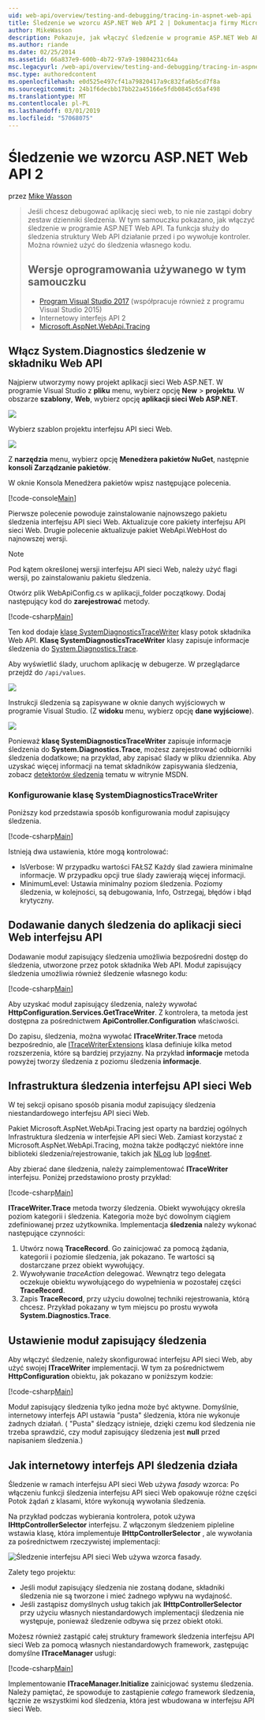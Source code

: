 ```yaml
---
uid: web-api/overview/testing-and-debugging/tracing-in-aspnet-web-api
title: Śledzenie we wzorcu ASP.NET Web API 2 | Dokumentacja firmy Microsoft
author: MikeWasson
description: Pokazuje, jak włączyć śledzenie w programie ASP.NET Web API.
ms.author: riande
ms.date: 02/25/2014
ms.assetid: 66a837e9-600b-4b72-97a9-19804231c64a
msc.legacyurl: /web-api/overview/testing-and-debugging/tracing-in-aspnet-web-api
msc.type: authoredcontent
ms.openlocfilehash: e0d525e497cf41a79820417a9c832fa6b5cd7f8a
ms.sourcegitcommit: 24b1f6decbb17bb22a45166e5fdb0845c65af498
ms.translationtype: MT
ms.contentlocale: pl-PL
ms.lasthandoff: 03/01/2019
ms.locfileid: "57068075"
---
```

<a name="tracing-in-aspnet-web-api-2"></a>Śledzenie we wzorcu ASP.NET Web API 2
====================
przez [Mike Wasson](https://github.com/MikeWasson)

> Jeśli chcesz debugować aplikację sieci web, to nie nie zastąpi dobry zestaw dzienniki śledzenia. W tym samouczku pokazano, jak włączyć śledzenie w programie ASP.NET Web API. Ta funkcja służy do śledzenia struktury Web API działanie przed i po wywołuje kontroler. Można również użyć do śledzenia własnego kodu.
>
> ## <a name="software-versions-used-in-the-tutorial"></a>Wersje oprogramowania używanego w tym samouczku
>
> - [Program Visual Studio 2017](https://visualstudio.microsoft.com/downloads/?utm_medium=microsoft&utm_source=docs.microsoft.com&utm_campaign=button+cta&utm_content=download+vs2017) (współpracuje również z programu Visual Studio 2015)
> - Internetowy interfejs API 2
> - [Microsoft.AspNet.WebApi.Tracing](http://www.nuget.org/packages/Microsoft.AspNet.WebApi.Tracing)

## <a name="enable-systemdiagnostics-tracing-in-web-api"></a>Włącz System.Diagnostics śledzenie w składniku Web API

Najpierw utworzymy nowy projekt aplikacji sieci Web ASP.NET. W programie Visual Studio z **pliku** menu, wybierz opcję **New** > **projektu**. W obszarze **szablony**, **Web**, wybierz opcję **aplikacji sieci Web ASP.NET**.

[![](tracing-in-aspnet-web-api/_static/image2.png)](tracing-in-aspnet-web-api/_static/image1.png)

Wybierz szablon projektu interfejsu API sieci Web.

[![](tracing-in-aspnet-web-api/_static/image4.png)](tracing-in-aspnet-web-api/_static/image3.png)

Z **narzędzia** menu, wybierz opcję **Menedżera pakietów NuGet**, następnie **konsoli Zarządzanie pakietów**.

W oknie Konsola Menedżera pakietów wpisz następujące polecenia.

[!code-console[Main](tracing-in-aspnet-web-api/samples/sample1.cmd)]

Pierwsze polecenie powoduje zainstalowanie najnowszego pakietu śledzenia interfejsu API sieci Web. Aktualizuje core pakiety interfejsu API sieci Web. Drugie polecenie aktualizuje pakiet WebApi.WebHost do najnowszej wersji.

> [!NOTE]
> Pod kątem określonej wersji interfejsu API sieci Web, należy użyć flagi wersji, po zainstalowaniu pakietu śledzenia.

Otwórz plik WebApiConfig.cs w aplikacji\_folder początkowy. Dodaj następujący kod do **zarejestrować** metody.

[!code-csharp[Main](tracing-in-aspnet-web-api/samples/sample2.cs?highlight=6)]

Ten kod dodaje [klasę SystemDiagnosticsTraceWriter](https://msdn.microsoft.com/library/system.web.http.tracing.systemdiagnosticstracewriter.aspx) klasy potok składnika Web API. **Klasę SystemDiagnosticsTraceWriter** klasy zapisuje informacje śledzenia do [System.Diagnostics.Trace](https://msdn.microsoft.com/library/system.diagnostics.trace).

Aby wyświetlić ślady, uruchom aplikację w debugerze. W przeglądarce przejdź do `/api/values`.

![](tracing-in-aspnet-web-api/_static/image5.png)

Instrukcji śledzenia są zapisywane w oknie danych wyjściowych w programie Visual Studio. (Z **widoku** menu, wybierz opcję **dane wyjściowe**).

[![](tracing-in-aspnet-web-api/_static/image7.png)](tracing-in-aspnet-web-api/_static/image6.png)

Ponieważ **klasę SystemDiagnosticsTraceWriter** zapisuje informacje śledzenia do **System.Diagnostics.Trace**, możesz zarejestrować odbiorniki śledzenia dodatkowe; na przykład, aby zapisać ślady w pliku dziennika. Aby uzyskać więcej informacji na temat składników zapisywania śledzenia, zobacz [detektorów śledzenia](https://msdn.microsoft.com/library/4y5y10s7.aspx) tematu w witrynie MSDN.

### <a name="configuring-systemdiagnosticstracewriter"></a>Konfigurowanie klasę SystemDiagnosticsTraceWriter

Poniższy kod przedstawia sposób konfigurowania moduł zapisujący śledzenia.

[!code-csharp[Main](tracing-in-aspnet-web-api/samples/sample3.cs)]

Istnieją dwa ustawienia, które mogą kontrolować:

- IsVerbose: W przypadku wartości FAŁSZ Każdy ślad zawiera minimalne informacje. W przypadku opcji true ślady zawierają więcej informacji.
- MinimumLevel: Ustawia minimalny poziom śledzenia. Poziomy śledzenia, w kolejności, są debugowania, Info, Ostrzegaj, błędów i błąd krytyczny.

## <a name="adding-traces-to-your-web-api-application"></a>Dodawanie danych śledzenia do aplikacji sieci Web interfejsu API

Dodawanie moduł zapisujący śledzenia umożliwia bezpośredni dostęp do śledzenia, utworzone przez potok składnika Web API. Moduł zapisujący śledzenia umożliwia również śledzenie własnego kodu:

[!code-csharp[Main](tracing-in-aspnet-web-api/samples/sample4.cs)]

Aby uzyskać moduł zapisujący śledzenia, należy wywołać **HttpConfiguration.Services.GetTraceWriter**. Z kontrolera, ta metoda jest dostępna za pośrednictwem **ApiController.Configuration** właściwości.

Do zapisu, śledzenia, można wywołać **ITraceWriter.Trace** metoda bezpośrednio, ale [ITraceWriterExtensions](https://msdn.microsoft.com/library/system.web.http.tracing.itracewriterextensions.aspx) klasa definiuje kilka metod rozszerzenia, które są bardziej przyjazny. Na przykład **informacje** metoda powyżej tworzy śledzenia z poziomu śledzenia **informacje**.

## <a name="web-api-tracing-infrastructure"></a>Infrastruktura śledzenia interfejsu API sieci Web

W tej sekcji opisano sposób pisania moduł zapisujący śledzenia niestandardowego interfejsu API sieci Web.

Pakiet Microsoft.AspNet.WebApi.Tracing jest oparty na bardziej ogólnych Infrastruktura śledzenia w interfejsie API sieci Web. Zamiast korzystać z Microsoft.AspNet.WebApi.Tracing, można także podłączyć niektóre inne biblioteki śledzenia/rejestrowanie, takich jak [NLog](http://nlog-project.org/) lub [log4net](http://logging.apache.org/log4net/).

Aby zbierać dane śledzenia, należy zaimplementować **ITraceWriter** interfejsu. Poniżej przedstawiono prosty przykład:

[!code-csharp[Main](tracing-in-aspnet-web-api/samples/sample5.cs)]

**ITraceWriter.Trace** metoda tworzy śledzenia. Obiekt wywołujący określa poziom kategorii i śledzenia. Kategoria może być dowolnym ciągiem zdefiniowanej przez użytkownika. Implementacja **śledzenia** należy wykonać następujące czynności:

1. Utwórz nową **TraceRecord**. Go zainicjować za pomocą żądania, kategorii i poziomie śledzenia, jak pokazano. Te wartości są dostarczane przez obiekt wywołujący.
2. Wywoływanie *traceAction* delegować. Wewnątrz tego delegata oczekuje obiektu wywołującego do wypełnienia w pozostałej części **TraceRecord**.
3. Zapis **TraceRecord**, przy użyciu dowolnej techniki rejestrowania, którą chcesz. Przykład pokazany w tym miejscu po prostu wywoła **System.Diagnostics.Trace**.

## <a name="setting-the-trace-writer"></a>Ustawienie moduł zapisujący śledzenia

Aby włączyć śledzenie, należy skonfigurować interfejsu API sieci Web, aby użyć swojej **ITraceWriter** implementacji. W tym za pośrednictwem **HttpConfiguration** obiektu, jak pokazano w poniższym kodzie:

[!code-csharp[Main](tracing-in-aspnet-web-api/samples/sample6.cs)]

Moduł zapisujący śledzenia tylko jedna może być aktywne. Domyślnie, internetowy interfejs API ustawia &quot;pusta&quot; śledzenia, która nie wykonuje żadnych działań. ( &quot;Pusta&quot; śledzący istnieje, dzięki czemu kod śledzenia nie trzeba sprawdzić, czy moduł zapisujący śledzenia jest **null** przed napisaniem śledzenia.)

## <a name="how-web-api-tracing-works"></a>Jak internetowy interfejs API śledzenia działa

Śledzenie w ramach interfejsu API sieci Web używa *fasady* wzorca: Po włączeniu funkcji śledzenia interfejsu API sieci Web opakowuje różne części Potok żądań z klasami, które wykonują wywołania śledzenia.

Na przykład podczas wybierania kontrolera, potok używa **IHttpControllerSelector** interfejsu. Z włączonym śledzeniem pipleline wstawia klasę, która implementuje **IHttpControllerSelector** , ale wywołania za pośrednictwem rzeczywistej implementacji:

![Śledzenie interfejsu API sieci Web używa wzorca fasady.](tracing-in-aspnet-web-api/_static/image8.png)

Zalety tego projektu:

- Jeśli moduł zapisujący śledzenia nie zostaną dodane, składniki śledzenia nie są tworzone i mieć żadnego wpływu na wydajność.
- Jeśli zastąpisz domyślnych usług takich jak **IHttpControllerSelector** przy użyciu własnych niestandardowych implementacji śledzenia nie występuje, ponieważ śledzenie odbywa się przez obiekt otoki.

Możesz również zastąpić całej struktury framework śledzenia interfejsu API sieci Web za pomocą własnych niestandardowych framework, zastępując domyślne **ITraceManager** usługi:

[!code-csharp[Main](tracing-in-aspnet-web-api/samples/sample7.cs)]

Implementowanie **ITraceManager.Initialize** zainicjować systemu śledzenia. Należy pamiętać, że spowoduje to zastąpienie *całego* framework śledzenia, łącznie ze wszystkimi kod śledzenia, która jest wbudowana w interfejsu API sieci Web.
